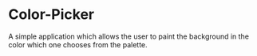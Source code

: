 # Color-Picker
A simple application which allows the user to paint the background in the color which one chooses from the palette.
